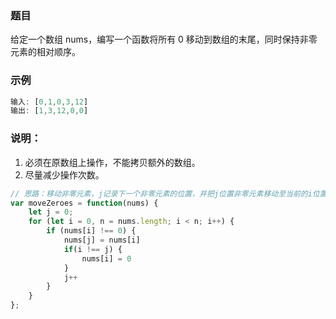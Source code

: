 ### 题目
给定一个数组 nums，编写一个函数将所有 0 移动到数组的末尾，同时保持非零元素的相对顺序。
### 示例
```js
输入: [0,1,0,3,12]
输出: [1,3,12,0,0]
```
### 说明：
1. 必须在原数组上操作，不能拷贝额外的数组。
2. 尽量减少操作次数。
```js
// 思路：移动非零元素，j记录下一个非零元素的位置，并把j位置非零元素移动至当前的i位置。
var moveZeroes = function(nums) {
    let j = 0;
    for (let i = 0, n = nums.length; i < n; i++) {
        if (nums[i] !== 0) {
            nums[j] = nums[i]
            if(i !== j) {
                nums[i] = 0
            }
            j++
        }
    }
};
```